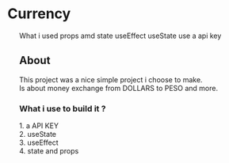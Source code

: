 <h1> Currency</h1>

<ul>What i used
<il> props amd state</li>
<il>useEffect</il>
<il>useState</il>
<il>use a api key</il>

<h2>About</h2>
<p>This project was a nice simple project i choose to make. <br>Is about money exchange from DOLLARS to PESO and more.</p>
<h3>What i use to build it ?</h3>
1. a API KEY <br>
2. useState<br>
3. useEffect<br>
4. state and props

